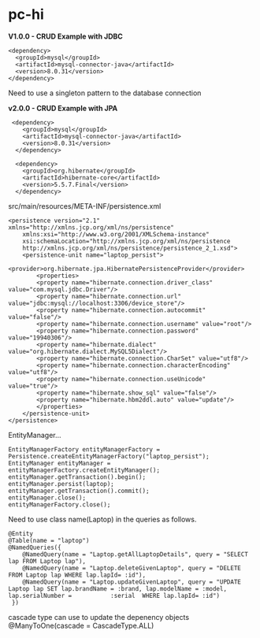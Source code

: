 # pc-hi

**V1.0.0 - CRUD Example with JDBC**

    <dependency>
      <groupId>mysql</groupId>
      <artifactId>mysql-connector-java</artifactId>
      <version>8.0.31</version>
    </dependency>

Need to use a singleton pattern to the database connection

**v2.0.0 - CRUD Example with JPA**

     <dependency>
        <groupId>mysql</groupId>
        <artifactId>mysql-connector-java</artifactId>
        <version>8.0.31</version>
      </dependency>

      <dependency>
        <groupId>org.hibernate</groupId>
        <artifactId>hibernate-core</artifactId>
        <version>5.5.7.Final</version>
      </dependency>

src/main/resources/META-INF/persistence.xml

   <?xml version="1.0" encoding="UTF-8"?>
    <persistence version="2.1" xmlns="http://xmlns.jcp.org/xml/ns/persistence"
        xmlns:xsi="http://www.w3.org/2001/XMLSchema-instance"
        xsi:schemaLocation="http://xmlns.jcp.org/xml/ns/persistence
        http://xmlns.jcp.org/xml/ns/persistence/persistence_2_1.xsd">
        <persistence-unit name="laptop_persist">
        <provider>org.hibernate.jpa.HibernatePersistenceProvider</provider>
            <properties>
            <property name="hibernate.connection.driver_class" value="com.mysql.jdbc.Driver"/>
            <property name="hibernate.connection.url" value="jdbc:mysql://localhost:3306/device_store"/>
            <property name="hibernate.connection.autocommit" value="false"/>
            <property name="hibernate.connection.username" value="root"/>
            <property name="hibernate.connection.password" value="19940306"/>
            <property name="hibernate.dialect" value="org.hibernate.dialect.MySQL5Dialect"/>
            <property name="hibernate.connection.CharSet" value="utf8"/>
            <property name="hibernate.connection.characterEncoding" value="utf8"/>
            <property name="hibernate.connection.useUnicode" value="true"/>
            <property name="hibernate.show_sql" value="false"/>
            <property name="hibernate.hbm2ddl.auto" value="update"/>
            </properties>
        </persistence-unit>
    </persistence>
  
EntityManager...

    EntityManagerFactory entityManagerFactory = Persistence.createEntityManagerFactory("laptop_persist");
    EntityManager entityManager = entityManagerFactory.createEntityManager();
    entityManager.getTransaction().begin();
    entityManager.persist(laptop);
    entityManager.getTransaction().commit();
    entityManager.close();
    entityManagerFactory.close();
    
    
Need to use class name(Laptop) in the queries as follows.
    
    @Entity
    @Table(name = "laptop")
    @NamedQueries({
        @NamedQuery(name = "Laptop.getAllLaptopDetails", query = "SELECT lap FROM Laptop lap"),
        @NamedQuery(name = "Laptop.deleteGivenLaptop", query = "DELETE FROM Laptop lap WHERE lap.lapId= :id"),
        @NamedQuery(name = "Laptop.updateGivenLaptop", query = "UPDATE Laptop lap SET lap.brandName = :brand, lap.modelName = :model, lap.serialNumber =           :serial  WHERE lap.lapId= :id")
     })
     
cascade type can use to update the depenency objects    
    @ManyToOne(cascade = CascadeType.ALL)
     
